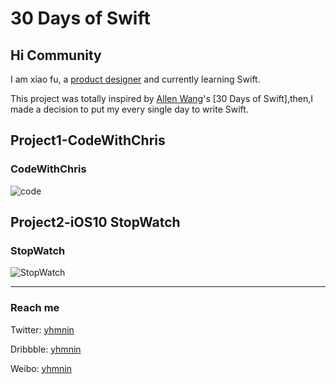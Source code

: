 # 30 Days of Swift

## Hi Community ##

I am xiao fu, a [product designer](https://dribbble.com/yhmnin) and currently learning Swift.

This project was totally inspired by [Allen Wang](https://twitter.com/creativewang)'s [30 Days of Swift],then,I made a decision to put my every single day to write Swift.




## Project1-CodeWithChris ##
### CodeWithChris ###
![code](https://github.com/yhmnin/30-DaysofSwift/blob/master/GIF/Project01%20-%20Code.gif)

## Project2-iOS10 StopWatch ##
### StopWatch ###
![StopWatch](https://github.com/yhmnin/30-DaysofSwift/blob/master/GIF/Project02%20-%20StopWatch.gif)


----
### Reach me ###

Twitter: [yhmnin](https://twitter.com/yhmninn?lang=zh-cn)

Dribbble: [yhmnin](https://dribbble.com/yhmnin)

Weibo: [yhmnin](http://weibo.com/3824335154/profile?topnav=1&wvr=6&is_all=1)

